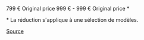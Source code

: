 799 € Original price 999 € \- 999 € Original price \*

\* La réduction s'applique à une sélection de modèles.

[Source](https://www.liv-cycling.com/fr-be/rove-2)